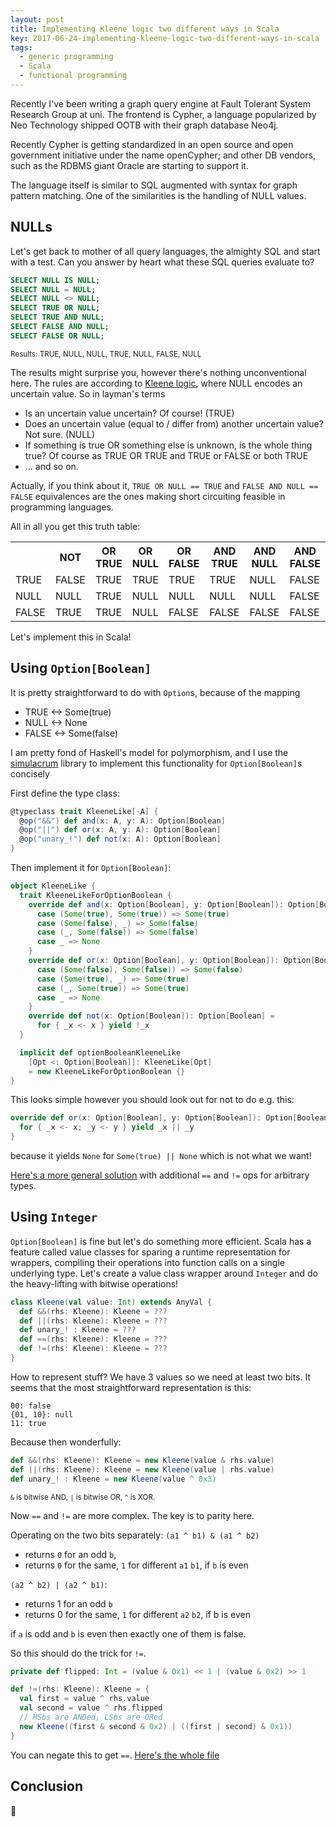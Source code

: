 ```yaml
---
layout: post
title: Implementing Kleene logic two different ways in Scala
key: 2017-06-24-implementing-kleene-logic-two-different-ways-in-scala
tags:
  - generic programming
  - Scala
  - functional programming
---
```


Recently I've been writing a graph query engine at Fault Tolerant System
Research Group at uni. The frontend is Cypher, a language popularized
by Neo Technology shipped OOTB with their graph database Neo4j.

Recently Cypher is getting standardized in an open source and open government
initiative under the name openCypher; and other DB vendors, such as the RDBMS giant Oracle
are starting to support it.

The language itself is similar to SQL augmented with syntax for graph
pattern matching. One of the similarities is the handling of NULL values.

## NULLs

Let's get back to mother of all query languages, the almighty SQL and start with a test.
Can you answer by heart what these SQL queries evaluate to?

```sql
SELECT NULL IS NULL;
SELECT NULL = NULL;
SELECT NULL <> NULL;
SELECT TRUE OR NULL;
SELECT TRUE AND NULL;
SELECT FALSE AND NULL;
SELECT FALSE OR NULL;
```
<sub>Results: TRUE, NULL, NULL, TRUE, NULL, FALSE, NULL</sub>

The results might surprise you, however there's nothing
unconventional here. The rules are according to [Kleene logic](https://en.wikipedia.org/wiki/Three-valued_logic#Kleene_logic), where
NULL encodes an uncertain value. So in layman's terms

- Is an uncertain value uncertain? Of course! (TRUE)
- Does an uncertain value (equal to / differ from)
another uncertain value? Not sure. (NULL)
- If something is true OR something else is unknown, is the whole thing true? Of course as
TRUE OR TRUE and TRUE or FALSE or both TRUE
- ... and so on.

Actually, if you think about it, `TRUE OR NULL == TRUE` and `FALSE AND NULL == FALSE`
equivalences are the ones making short circuiting feasible in programming languages.

All in all you get this truth table:

<table class="tg">
  <tr>
    <th class="tg-3we0"></th>
    <th class="tg-3we0">NOT</th>
    <th class="tg-3we0">OR TRUE</th>
    <th class="tg-3we0">OR NULL</th>
    <th class="tg-3we0">OR FALSE</th>
    <th class="tg-3we0">AND TRUE</th>
    <th class="tg-3we0">AND NULL</th>
    <th class="tg-3we0">AND FALSE</th>
  </tr>
  <tr>
    <td class="tg-71z8">TRUE</td>
    <td class="tg-heq4">FALSE</td>
    <td class="tg-71z8">TRUE</td>
    <td class="tg-71z8">TRUE</td>
    <td class="tg-71z8">TRUE</td>
    <td class="tg-71z8">TRUE</td>
    <td class="tg-3we0">NULL</td>
    <td class="tg-heq4">FALSE</td>
  </tr>
  <tr>
    <td class="tg-3we0">NULL</td>
    <td class="tg-3we0">NULL</td>
    <td class="tg-71z8">TRUE</td>
    <td class="tg-3we0">NULL</td>
    <td class="tg-3we0">NULL</td>
    <td class="tg-3we0">NULL</td>
    <td class="tg-3we0">NULL</td>
    <td class="tg-heq4">FALSE</td>
  </tr>
  <tr>
    <td class="tg-heq4">FALSE</td>
    <td class="tg-71z8">TRUE</td>
    <td class="tg-71z8">TRUE</td>
    <td class="tg-3we0">NULL</td>
    <td class="tg-heq4">FALSE</td>
    <td class="tg-heq4">FALSE</td>
    <td class="tg-heq4">FALSE</td>
    <td class="tg-heq4">FALSE</td>
  </tr>
</table>

Let's implement this in Scala!

## Using `Option[Boolean]`

It is pretty straightforward to do with `Option`s,
because of the mapping

- TRUE <-> Some(true)
- NULL <-> None
- FALSE <-> Some(false)

I am pretty fond of Haskell's model for polymorphism, and I use the [simulacrum](https://github.com/mpilquist/simulacrum/)
library to implement this functionality for `Option[Boolean]`s concisely

First define the type class:

```scala
@typeclass trait KleeneLike[-A] {
  @op("&&") def and(x: A, y: A): Option[Boolean]
  @op("||") def or(x: A, y: A): Option[Boolean]
  @op("unary_!") def not(x: A): Option[Boolean]
}
```

Then implement it for `Option[Boolean]`:

```scala
object KleeneLike {
  trait KleeneLikeForOptionBoolean {
    override def and(x: Option[Boolean], y: Option[Boolean]): Option[Boolean] = (x, y) match {
      case (Some(true), Some(true)) => Some(true)
      case (Some(false), _) => Some(false)
      case (_, Some(false)) => Some(false)
      case _ => None
    }
    override def or(x: Option[Boolean], y: Option[Boolean]): Option[Boolean] = (x, y) match {
      case (Some(false), Some(false)) => Some(false)
      case (Some(true), _) => Some(true)
      case (_, Some(true)) => Some(true)
      case _ => None
    }
    override def not(x: Option[Boolean]): Option[Boolean] =
      for { _x <- x } yield !_x
  }

  implicit def optionBooleanKleeneLike
    [Opt <: Option[Boolean]]: KleeneLike[Opt]
    = new KleeneLikeForOptionBoolean {}
}
```

This looks simple however you should look out for not to do e.g. this:

```scala
override def or(x: Option[Boolean], y: Option[Boolean]): Option[Boolean] = (x, y) match {
  for { _x <- x; _y <- y } yield _x || _y
}
```

because it yields `None` for `Some(true) || None` which is not what we want!

[Here's a more general solution](https://gist.github.com/szdavid92/c595fe23b5a1a960f997024cb63a3fff#file-kleenewithtypeclasses-scala) with additional `==` and `!=` ops for arbitrary types.

## Using `Integer`

`Option[Boolean]` is fine but let's do something more efficient.
Scala has a feature called value classes for sparing a runtime
representation for wrappers, compiling their operations
into function calls on a single underlying type. Let's create a value class wrapper around `Integer`
and do the heavy-lifting with bitwise operations!

```scala
class Kleene(val value: Int) extends AnyVal {
  def &&(rhs: Kleene): Kleene = ???
  def ||(rhs: Kleene): Kleene = ???
  def unary_! : Kleene = ???
  def ==(rhs: Kleene): Kleene = ???
  def !=(rhs: Kleene): Kleene = ???
}
```

How to represent stuff?
We have 3 values so we need at least two bits.
It seems that the most straightforward representation is this:

```
00: false
{01, 10}: null
11: true
```

Because then wonderfully:

```scala
def &&(rhs: Kleene): Kleene = new Kleene(value & rhs.value)
def ||(rhs: Kleene): Kleene = new Kleene(value | rhs.value)
def unary_! : Kleene = new Kleene(value ^ 0x3)
```

<sub>`&` is bitwise AND, `|` is bitwise OR, `^` is XOR.</sub>

Now `==` and `!=` are more complex. The key is to parity here.


Operating on the two bits separately:
`(a1 ^ b1) & (a1 ^ b2)`
- returns `0` for an odd `b`,
- returns `0` for the same, `1` for different `a1` `b1`, if `b` is even

`(a2 ^ b2) | (a2 ^ b1)`:
- returns 1 for an odd `b`
- returns 0 for the same, `1` for different `a2` `b2`,  if b is even

if `a` is odd and `b` is even then exactly one of them is false.

So this should do the trick for `!=`.

```scala
private def flipped: Int = (value & 0x1) << 1 | (value & 0x2) >> 1
```

```scala
def !=(rhs: Kleene): Kleene = {
  val first = value ^ rhs.value
  val second = value ^ rhs.flipped
  // MSbs are ANDed, LSbs are ORed
  new Kleene((first & second & 0x2) | ((first | second) & 0x1))
}
```
You can negate this to get `==`.
[Here's the whole file](https://gist.github.com/dszakallas/c595fe23b5a1a960f997024cb63a3fff#file-kleene-scala)

## Conclusion

🍕

